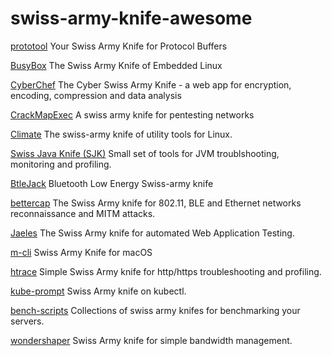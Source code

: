 # swiss-army-knife-awesome

[prototool](https://github.com/uber/prototool)
Your Swiss Army Knife for Protocol Buffers

[BusyBox](https://busybox.net/about.html)
The Swiss Army Knife of Embedded Linux

[CyberChef](https://github.com/gchq/CyberChef)
The Cyber Swiss Army Knife - a web app for encryption, encoding, compression and data analysis

[CrackMapExec](https://github.com/byt3bl33d3r/CrackMapExec)
A swiss army knife for pentesting networks

[Climate](https://github.com/adtac/climate)
The swiss-army knife of utility tools for Linux.

[Swiss Java Knife (SJK)](https://github.com/aragozin/jvm-tools)
Small set of tools for JVM troublshooting, monitoring and profiling.

[BtleJack](https://github.com/virtualabs/btlejack)
Bluetooth Low Energy Swiss-army knife

[bettercap](https://github.com/bettercap/bettercap)
The Swiss Army knife for 802.11, BLE and Ethernet networks reconnaissance and MITM attacks.

[Jaeles](https://github.com/jaeles-project/jaeles)
The Swiss Army knife for automated Web Application Testing.

[m-cli](https://github.com/rgcr/m-cli)
Swiss Army Knife for macOS

[htrace](https://github.com/trimstray/htrace.sh)
Simple Swiss Army knife for http/https troubleshooting and profiling.

[kube-prompt](https://github.com/c-bata/kube-prompt)
Swiss Army knife on kubectl.

[bench-scripts](https://github.com/haydenjames/bench-scripts)
Collections of swiss army knifes for benchmarking your servers.

[wondershaper](https://github.com/magnific0/wondershaper)
Swiss Army knife for simple bandwidth management.
